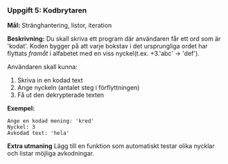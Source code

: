 ### **Uppgift 5: Kodbrytaren**  
**Mål:** Stränghantering, listor, iteration

**Beskrivning:** Du skall skriva ett program där användaren får ett ord som är 'kodat'. Koden bygger på att varje bokstav i det ursprungliga ordet har flyttats *framåt* i alfabetet med en viss nyckel(t.ex. +3.'abc' -> 'def').

Användaren skall kunna:
1. Skriva in en kodad text
2. Ange nyckeln (antalet steg i förflyttningen)
3. Få ut den dekrypterade texten

**Exempel:**  
```
Ange en kodad mening: 'kred'
Nyckel: 3
Avkodad text: 'hela'
```

**Extra utmaning** Lägg till en funktion som automatiskt testar olika nycklar och listar möjliga avkodningar.
